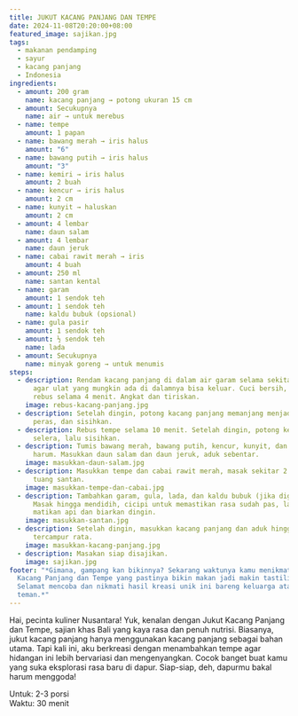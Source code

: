 ```yaml
---
title: JUKUT KACANG PANJANG DAN TEMPE
date: 2024-11-08T20:20:00+08:00
featured_image: sajikan.jpg
tags:
  - makanan pendamping
  - sayur
  - kacang panjang
  - Indonesia
ingredients:
  - amount: 200 gram
    name: kacang panjang → potong ukuran 15 cm
  - amount: Secukupnya
    name: air → untuk merebus
  - name: tempe
    amount: 1 papan
  - name: bawang merah → iris halus
    amount: "6"
  - name: bawang putih → iris halus
    amount: "3"
  - name: kemiri → iris halus
    amount: 2 buah
  - name: kencur → iris halus
    amount: 2 cm
  - name: kunyit → haluskan
    amount: 2 cm
  - amount: 4 lembar
    name: daun salam
  - amount: 4 lembar
    name: daun jeruk
  - name: cabai rawit merah → iris
    amount: 4 buah
  - amount: 250 ml
    name: santan kental
  - name: garam
    amount: 1 sendok teh
  - amount: 1 sendok teh
    name: kaldu bubuk (opsional)
  - name: gula pasir
    amount: 1 sendok teh
  - amount: ½ sendok teh
    name: lada
  - amount: Secukupnya
    name: minyak goreng → untuk menumis
steps:
  - description: Rendam kacang panjang di dalam air garam selama sekitar 5 menit
      agar ulat yang mungkin ada di dalamnya bisa keluar. Cuci bersih, lalu
      rebus selama 4 menit. Angkat dan tiriskan.
    image: rebus-kacang-panjang.jpg
  - description: Setelah dingin, potong kacang panjang memanjang menjadi dua bagian,
      peras, dan sisihkan.
  - description: Rebus tempe selama 10 menit. Setelah dingin, potong kecil sesuai
      selera, lalu sisihkan.
  - description: Tumis bawang merah, bawang putih, kencur, kunyit, dan kemiri hingga
      harum. Masukkan daun salam dan daun jeruk, aduk sebentar.
    image: masukkan-daun-salam.jpg
  - description: Masukkan tempe dan cabai rawit merah, masak sekitar 2 menit, lalu
      tuang santan.
    image: masukkan-tempe-dan-cabai.jpg
  - description: Tambahkan garam, gula, lada, dan kaldu bubuk (jika digunakan).
      Masak hingga mendidih, cicipi untuk memastikan rasa sudah pas, lalu
      matikan api dan biarkan dingin.
    image: masukkan-santan.jpg
  - description: Setelah dingin, masukkan kacang panjang dan aduk hingga semuanya
      tercampur rata.
    image: masukkan-kacang-panjang.jpg
  - description: Masakan siap disajikan.
    image: sajikan.jpg
footer: "*Gimana, gampang kan bikinnya? Sekarang waktunya kamu menikmati Jukut
  Kacang Panjang dan Tempe yang pastinya bikin makan jadi makin tastilicious!
  Selamat mencoba dan nikmati hasil kreasi unik ini bareng keluarga atau
  teman.*"
---
```

Hai, pecinta kuliner Nusantara! Yuk, kenalan dengan Jukut Kacang Panjang dan Tempe, sajian khas Bali yang kaya rasa dan penuh nutrisi. Biasanya, jukut kacang panjang hanya menggunakan kacang panjang sebagai bahan utama. Tapi kali ini, aku berkreasi dengan menambahkan tempe agar hidangan ini lebih bervariasi dan mengenyangkan. Cocok banget buat kamu yang suka eksplorasi rasa baru di dapur. Siap-siap, deh, dapurmu bakal harum menggoda!

Untuk: 2-3 porsi\
Waktu: 30 menit
